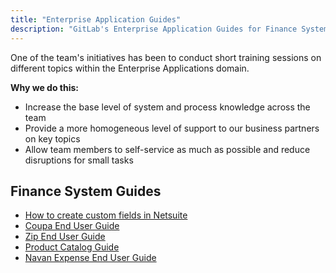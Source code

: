 ```yaml
---
title: "Enterprise Application Guides"
description: "GitLab's Enterprise Application Guides for Finance Systems"
---
```


<link rel="stylesheet" type="text/css" href="/stylesheets/biztech.css" />

One of the team's initiatives has been to conduct short training sessions on different topics within the Enterprise Applications domain.

**Why we do this:**

- Increase the base level of system and process knowledge across the team
- Provide a more homogeneous level of support to our business partners on key topics
- Allow team members to self-service as much as possible and reduce disruptions for small tasks

## Finance System Guides

- [How to create custom fields in Netsuite](ns-custom-field/)
- [Coupa End User Guide](coupa-guide/)
- [Zip End User Guide](zip-guide/)
- [Product Catalog Guide](product-catalog/)
- [Navan Expense End User Guide](navan-expense-guide/)
